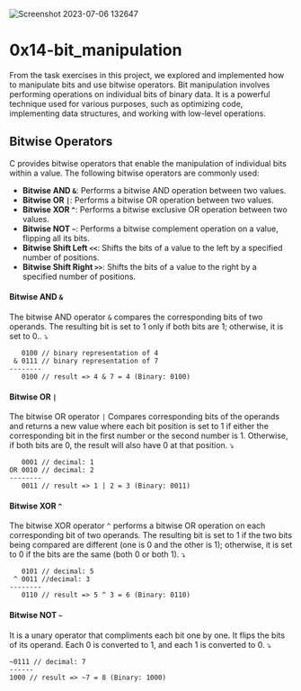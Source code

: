 ![Screenshot 2023-07-06 132647](https://github.com/softlink2/alx-low_level_programming/assets/121310192/82e30e10-8b61-4475-bf1f-e06d8b36b1b3)
# 0x14-bit_manipulation
From the task exercises in this project, we explored and implemented how to manipulate bits and use bitwise operators. Bit manipulation involves performing operations on individual bits of binary data. It is a powerful technique used for various purposes, such as optimizing code, implementing data structures, and working with low-level operations.  
## Bitwise Operators  
C provides bitwise operators that enable the manipulation of individual bits within a value. The following bitwise operators are commonly used:
* __Bitwise AND `&`__: Performs a bitwise AND operation between two values.
* __Bitwise OR `|`__: Performs a bitwise OR operation between two values.
* __Bitwise XOR `^`__: Performs a bitwise exclusive OR operation between two values.
* __Bitwise NOT `~`__: Performs a bitwise complement operation on a value, flipping all its bits.
* __Bitwise Shift Left `<<`__: Shifts the bits of a value to the left by a specified number of positions.
* __Bitwise Shift Right `>>`__: Shifts the bits of a value to the right by a specified number of positions.  
#### Bitwise AND `&`
The bitwise AND operator `&` compares the corresponding bits of two operands. The resulting bit is set to 1 only if both bits are 1; otherwise, it is set to 0.. ⤵️ 
```
   0100 // binary representation of 4
 & 0111 // binary representation of 7
--------
   0100 // result => 4 & 7 = 4 (Binary: 0100)
```
#### Bitwise OR `|`  
The bitwise OR operator `|` Compares corresponding bits of the operands and returns a new value where each bit position is set to 1 if either the corresponding bit in the first number or the second number is 1. Otherwise, if both bits are 0, the result will also have 0 at that position. ⤵️ 
```
   0001 // decimal: 1
OR 0010 // decimal: 2
--------
   0011 // result => 1 | 2 = 3 (Binary: 0011)
```  
#### Bitwise XOR `^`  
The bitwise XOR operator `^` performs a bitwise OR operation on each corresponding bit of two operands. The resulting bit is set to 1 if the two bits being compared are different (one is 0 and the other is 1); otherwise, it is set to 0 if the bits are the same (both 0 or both 1). ⤵️
```
   0101 // decimal: 5
 ^ 0011 //decimal: 3
--------
   0110 // result => 5 ^ 3 = 6 (Binary: 0110)
```
#### Bitwise NOT `~`  
It is a unary operator that compliments each bit one by one. It flips the bits of its operand. Each 0 is converted to 1, and each 1 is converted to 0. ⤵️  
```
~0111 // decimal: 7
------
1000 // result => ~7 = 8 (Binary: 1000)
